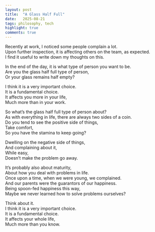 ```yaml
---
layout: post
title:  "A Glass Half Full"
date:   2025-08-21
tags: philosophy, tech
highlight: true
comments: true
---
```


Recently at work, I noticed some people complain a lot.  
Upon further inspection, it is affecting others on the team, as expected.  
I find it useful to write down my thoughts on this.  


In the end of the day, it is what type of person you want to be.  
Are you the glass half full type of person,  
Or your glass remains half empty?  


I think it is a very important choice.  
It is a fundamental choice.  
It affects you more in your life,  
Much more than in your work.  


So what’s the glass half full type of person about?  
As with everything in life, there are always two sides of a coin.  
Do you tend to see the positive side of things,  
Take comfort,  
So you have the stamina to keep going?  


Dwelling on the negative side of things,  
And complaining about it,  
While easy,  
Doesn’t make the problem go away.  


It’s probably also about maturity,  
About how you deal with problems in life.  
Once upon a time, when we were young, we complained.  
And our parents were the guarantors of our happiness.  
Being spoon-fed happiness this way,  
Maybe we never learned how to solve problems ourselves?  


Think about it.  
I think it is a very important choice.  
It is a fundamental choice.  
It affects your whole life,  
Much more than you know.  
